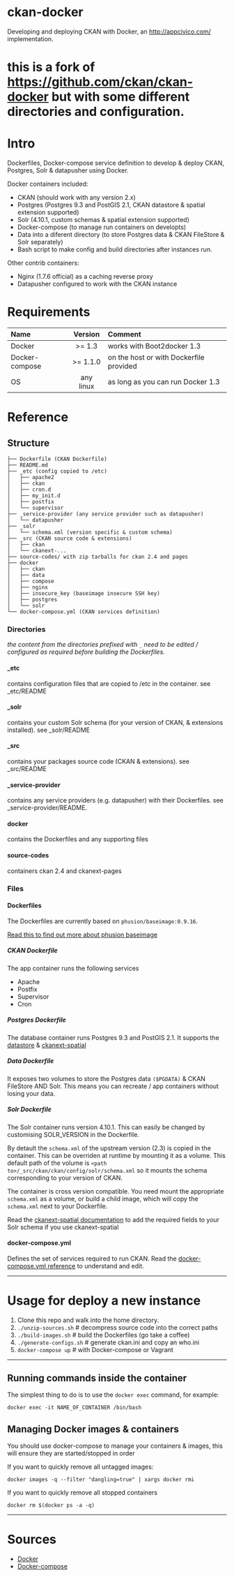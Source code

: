 ckan-docker
===========

Developing and deploying CKAN with Docker, an http://appcivico.com/ implementation.

# this is a fork of https://github.com/ckan/ckan-docker but with some different directories and configuration.

# Intro

Dockerfiles, Docker-compose service definition to develop & deploy CKAN, Postgres, Solr & datapusher using Docker.

Docker containers included:

- CKAN (should work with any version 2.x)
- Postgres (Postgres 9.3 and PostGIS 2.1, CKAN datastore & spatial extension supported)
- Solr (4.10.1, custom schemas & spatial extension supported)
- Docker-compose (to manage run containers on developts)
- Data into a diferent directory (to store Postgres data & CKAN FileStore & Solr separately)
- Bash script to make config and build directories after instances run.


Other contrib containers:

- Nginx (1.7.6 official) as a caching reverse proxy
- Datapusher configured to work with the CKAN instance


# Requirements

|Name			|Version		|Comment										|
|:--------------|:-------------:|:----------------------------------------------|
|Docker			|>= 1.3 		|works with Boot2docker 1.3						|
|Docker-compose		|>= 1.1.0 		|on the host or with Dockerfile provided		|
|OS				|any linux 		|as long as you can run Docker 1.3				|



# Reference

## Structure

	├── Dockerfile (CKAN Dockerfile)
	├── README.md
	├── _etc (config copied to /etc)
	│   ├── apache2
	│   ├── ckan
	│   ├── cron.d
	│   ├── my_init.d
	│   ├── postfix
	│   └── supervisor
	├── _service-provider (any service provider such as datapusher)
	│   └── datapusher
	├── _solr
	│   └── schema.xml (version specific & custom schema)
	├── _src (CKAN source code & extensions)
	│   ├── ckan
	│   └── ckanext-...
    ├── source-codes/ with zip tarballs for ckan 2.4 and pages
	├── docker
	│   ├── ckan
	│   ├── data
	│   ├── compose
	│   ├── nginx
	│   ├── insecure_key (baseimage insecure SSH key)
	│   ├── postgres
	│   └── solr
	└── docker-compose.yml (CKAN services definition)


### Directories

_the content from the directories prefixed with `_` need to be edited / configured as required before building the Dockerfiles._

#### _etc
contains configuration files that are copied to /etc in the container. see _etc/README

#### _solr
contains your custom Solr schema (for your version of CKAN, & extensions installed). see _solr/README

#### _src
contains your packages source code (CKAN & extensions). see _src/README

#### _service-provider
contains any service providers (e.g. datapusher) with their Dockerfiles. see _service-provider/README.

#### docker
contains the Dockerfiles and any supporting files

#### source-codes

containers ckan 2.4 and ckanext-pages

### Files

#### Dockerfiles

The Dockerfiles are currently based on `phusion/baseimage:0.9.16`.

[Read this to find out more about phusion baseimage](https://phusion.github.io/baseimage-docker/)

##### CKAN Dockerfile
The app container runs the following services

- Apache
- Postfix
- Supervisor
- Cron

##### Postgres Dockerfile
The database container runs Postgres 9.3 and PostGIS 2.1.
It supports the [datastore](http://docs.ckan.org/en/latest/maintaining/datastore.html) & [ckanext-spatial](https://github.com/ckan/ckanext-spatial)

##### Data Dockerfile
It exposes two volumes to store the Postgres data `($PGDATA)` & CKAN FileStore AND Solr. This means you can recreate / app containers without losing your data.

##### Solr Dockerfile
The Solr container runs version 4.10.1. This can easily be changed by customising SOLR_VERSION in the Dockerfile.

By detault the `schema.xml` of the upstream version (2.3) is copied in the container. This can be overriden at runtime by mounting it as a volume.
This default path of the volume is `<path to>/_src/ckan/ckan/config/solr/schema.xml` so it mounts the schema corresponding to your version of CKAN.

The container is cross version compatible. You need mount the appropriate `schema.xml` as a volume, or build a child image, which will copy the `schema.xml` next to your Dockerfile.

Read the [ckanext-spatial documentation](http://docs.ckan.org/projects/ckanext-spatial/en) to add the required fields to your Solr schema if you use ckanext-spatial

#### docker-compose.yml
Defines the set of services required to run CKAN. Read the [docker-compose.yml reference](http://docs.docker.com/compose/yml/) to understand and edit.

---
# Usage for deploy a new instance

1. Clone this repo and walk into the home directory.
1. `./unzip-sources.sh`    # decompress source code into the correct paths
1. `./build-images.sh`     # build the Dockerfiles (go take a coffee)
1. `./generate-configs.sh` # generate ckan.ini and copy an who.ini
1. `docker-compose up`     # with Docker-compose or Vagrant

---
## Running commands inside the container

The simplest thing to do is to use the `docker exec` command, for example:

	docker exec -it NAME_OF_CONTAINER /bin/bash

## Managing Docker images & containers

You should use docker-compose to manage your containers & images, this will ensure they are started/stopped in order

If you want to quickly remove all untagged images:

	docker images -q --filter "dangling=true" | xargs docker rmi

If you want to quickly remove all stopped containers

	docker rm $(docker ps -a -q)
---

# Sources
- [Docker](https://www.docker.com)
- [Docker-compose](http://docs.docker.com/compose/)
